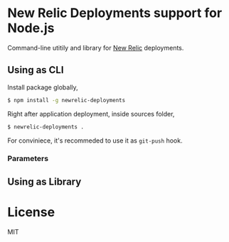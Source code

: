 # New Relic Deployments support for Node.js

Command-line utitily and library for [New Relic]() deployments.

## Using as CLI

Install package globally,

```bash
$ npm install -g newrelic-deployments
```

Right after application deployment, inside sources folder,

```bash
$ newrelic-deployments .
```

For conviniece, it's recommeded to use it as `git-push` hook.

### Parameters


## Using as Library

# License

MIT 
